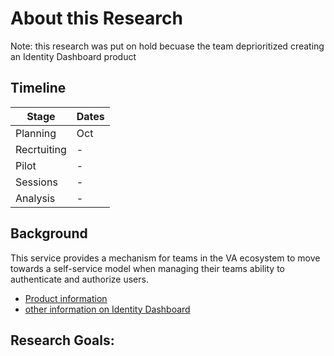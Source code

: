 

# About this Research

Note: this research was put on hold becuase the team deprioritized creating an Identity Dashboard product

## Timeline

| Stage | Dates |
| --- | ---|
| Planning | Oct |
| Recrtuiting | - |
| Pilot | - |
| Sessions | - |
| Analysis | - |


## Background
This service provides a mechanism for teams in the VA ecosystem to move towards a self-service model when managing their teams ability to authenticate and authorize users.

- [Product information]([https://github.com/department-of-veterans-affairs/va.gov-team/blob/master/products/identity/Product%20Briefs/Identity%20Dashboard.md](https://github.com/department-of-veterans-affairs/va.gov-team/blob/master/products/identity/Products/Product%20Briefs/Identity%20Dashboard.md))
- [other information on Identity Dashboard](https://github.com/department-of-veterans-affairs/va.gov-team/blob/master/products/identity/Products/Identity%20Dashboard/Identity_dashboard.md)

  
## Research Goals:
